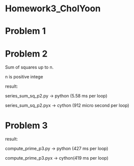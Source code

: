 Homework3_CholYoon
==================

Problem 1
==================
Problem 2
==================
Sum of squares up to n.

n is positive intege

result:

series_sum_sq_p2.py -> python (5.58 ms per loop)

series_sum_sq_p2.pyx -> cython (912 micro second per loop)

Problem 3
==================

result:

compute_prime_p3.py -> python (427 ms per loop)

compute_prime_p3.pyx -> cython(419 ms per loop)


